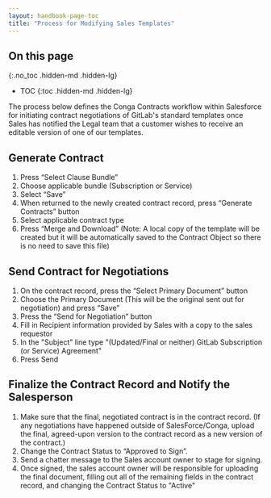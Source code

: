```yaml
---
layout: handbook-page-toc
title: "Process for Modifying Sales Templates"
---
```


## On this page
{:.no_toc .hidden-md .hidden-lg}

- TOC
{:toc .hidden-md .hidden-lg}

The process below defines the Conga Contracts workflow within Salesforce for initiating contract negotiations of GitLab's standard templates once Sales has notified the Legal team that a customer wishes to receive an editable version of one of our templates. 

## Generate Contract 
1. Press “Select Clause Bundle” 
2. Choose applicable bundle (Subscription or Service) 
3. Select “Save” 
4. When returned to the newly created contract record, press “Generate Contracts” button 
5. Select applicable contract type  
6. Press “Merge and Download” (Note: A local copy of the template will be created but it will be automatically saved to the Contract Object so there is no need to save this file) 

## Send Contract for Negotiations 
1. On the contract record, press the “Select Primary Document” button 
2. Choose the Primary Document (This will be the original sent out for negotiation) and press “Save” 
3. Press the “Send for Negotiation” button 
4. Fill in Recipient information provided by Sales with a copy to the sales requestor
5. In the "Subject" line type "(Updated/Final or neither) GitLab Subscription (or Service) Agreement"
6. Press Send

## Finalize the Contract Record and Notify the Salesperson 
1. Make sure that the final, negotiated contract is in the contract record. (If any negotiations have happened outside of SalesForce/Conga, upload the final, agreed-upon version to the contract record as a new version of the contract.)
2. Change the Contract Status to “Approved to Sign”.
3. Send a chatter message to the Sales account owner to stage for signing.
4. Once signed, the sales account owner will be responsible for uploading the final document, filling out all of the remaining fields in the contract record, and changing the Contract Status to "Active"
